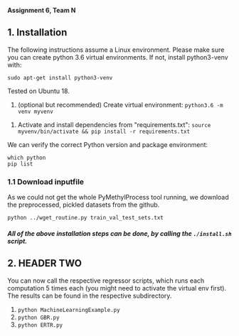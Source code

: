 **Assignment 6, Team N**

## 1. Installation
The following instructions assume a Linux environment. 
Please make sure you can create python 3.6 virtual environments. If not, install python3-venv with: 

    sudo apt-get install python3-venv
Tested on Ubuntu 18.
<!--1. Clone repository: `git clone https://github.com/`-->
1. (optional but recommended) Create virtual environment: `python3.6 -m venv myvenv`
<!--1. Enable DeepSVR import to virtual environment: `touch __init__.py DeepSVR/__init__.py`-->
1. Activate and install dependencies from "requirements.txt": `source myvenv/bin/activate && pip install -r requirements.txt`

We can verify the correct Python version and package environment:
```
which python
pip list
```

### 1.1 Download inputfile
As we could not get the whole PyMethylProcess tool running, we download the preprocessed, pickled datasets from the github.

    python ../wget_routine.py train_val_test_sets.txt

##### All of the above installation steps can be done, by calling the `./install.sh` script.

## 2. HEADER TWO
You can now call the respective regressor scripts, which runs each computation 5 times each (you might need to activate the virtual env first). The results can be found in the respective subdirectory.

1. `python MachineLearningExample.py`
1. `python GBR.py`
1. `python ERTR.py`

